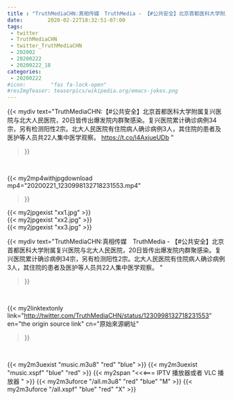```yaml
---
title : "TruthMediaCHN:真相传媒　TruthMedia - 【#公共安全】北京首都医科大学附属复兴医院与北大人民医院，20日皆传出爆发院内群聚感染。复兴医院累计确诊病例34宗，另有检测阳性2宗。北大人民医院有住院病人确诊病例3人，其住院的患者及医护等人员共22人集中医学观察。 "
date:        2020-02-22T18:32:51-07:00
tags:
 - twitter
 - TruthMediaCHN
 - twitter_TruthMediaCHN
 - 202002
 - 20200222
 - 20200222_18
categories:
 - 20200222
#icon:        "fas fa-lock-open"
#resImgTeaser: teaserpics/wikipedia.org/emacs-jokes.png
---
```


{{< mydiv text="TruthMediaCHN:【#公共安全】北京首都医科大学附属复兴医院与北大人民医院，20日皆传出爆发院内群聚感染。复兴医院累计确诊病例34宗，另有检测阳性2宗。北大人民医院有住院病人确诊病例3人，其住院的患者及医护等人员共22人集中医学观察。 https://t.co/l4AxjueUDb "
>}}
<br>


{{< my2mp4withjpgdownload mp4="20200221_1230998132718231553.mp4"
>}}

{{< my2jpgexist "xx1.jpg" >}}<br>
{{< my2jpgexist "xx2.jpg" >}}<br>
{{< my2jpgexist "xx3.jpg" >}}<br>



{{< mydiv text="TruthMediaCHN:真相传媒　TruthMedia - 【#公共安全】北京首都医科大学附属复兴医院与北大人民医院，20日皆传出爆发院内群聚感染。复兴医院累计确诊病例34宗，另有检测阳性2宗。北大人民医院有住院病人确诊病例3人，其住院的患者及医护等人员共22人集中医学观察。 "
>}}
<br>

{{< my2linktextonly link="http://twitter.com/TruthMediaCHN/status/1230998132718231553"
en="the origin source link" cn="原始來源網址"
>}}


<br>

{{< my2m3uexist "music.m3u8" "red"  "blue" >}} {{< my2m3uexist "music.xspf" "blue" "red"  >}} {{< my2span "<<<=== IPTV 播放器或者 VLC 播放器 " >}} {{< my2m3uforce "/all.m3u8" "red"  "blue" "M" >}} {{< my2m3uforce "/all.xspf" "blue" "red"  "X" >}} 
